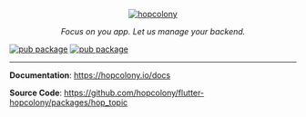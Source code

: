 <p align="center">
  <a href="https://hopcolony.io"><img src="https://hopcolony.io/img/logo.png" alt="hopcolony"></a>
</p>
<p align="center">
    <em>Focus on you app. Let us manage your backend.</em>
</p>

[![pub package](https://github.com/hopcolony/flutter-hopcolony/workflows/HopTopic/badge.svg)](https://github.com/hopcolony/flutter-hopcolony/actions?query=workflow%3AHopTopic)
[![pub package](https://img.shields.io/pub/v/hop_topic.svg)](https://pub.dev/packages/hop_topic)

---

**Documentation**: <a href="https://hopcolony.io" target="_blank">https://hopcolony.io/docs</a>

**Source Code**: <a href="https://github.com/hopcolony/flutter-hopcolony/packages/hop_topic" target="_blank">https://github.com/hopcolony/flutter-hopcolony/packages/hop_topic</a>